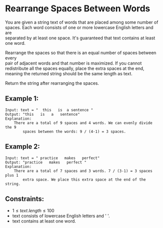 # Rearrange Spaces Between Words
You are given a string text of words that are placed among some number of  
spaces. Each word consists of one or more lowercase English letters and are  
separated by at least one space. It's guaranteed that text contains at least  
one word.

Rearrange the spaces so that there is an equal number of spaces between every  
pair of adjacent words and that number is maximized. If you cannot  
redistribute all the spaces equally, place the extra spaces at the end,  
meaning the returned string should be the same length as text.

Return the string after rearranging the spaces.

 

## Example 1:

    Input: text = "  this   is  a sentence "
    Output: "this   is   a   sentence"
    Explanation: 
        There are a total of 9 spaces and 4 words. We can evenly divide the 9 
            spaces between the words: 9 / (4-1) = 3 spaces.

## Example 2:

    Input: text = " practice   makes   perfect"
    Output: "practice   makes   perfect "
    Explanation: 
        There are a total of 7 spaces and 3 words. 7 / (3-1) = 3 spaces plus 1 
            extra space. We place this extra space at the end of the string.

 

## Constraints:

* $1 \le text.length \le 100$
* text consists of lowercase English letters and ' '.
* text contains at least one word.

